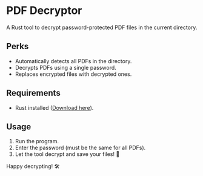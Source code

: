 # PDF Decryptor

A Rust tool to decrypt password-protected PDF files in the current directory.

## Perks
- Automatically detects all PDFs in the directory.
- Decrypts PDFs using a single password.
- Replaces encrypted files with decrypted ones.

## Requirements
- Rust installed ([Download here](https://www.rust-lang.org/)).

## Usage
1. Run the program.
2. Enter the password (must be the same for all PDFs).
3. Let the tool decrypt and save your files! 🎉

Happy decrypting! 🛠️